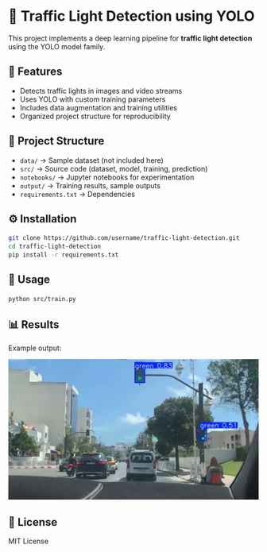 # 🚦 Traffic Light Detection using YOLO

This project implements a deep learning pipeline for **traffic light detection** using the YOLO model family.

## 📌 Features
- Detects traffic lights in images and video streams
- Uses YOLO with custom training parameters
- Includes data augmentation and training utilities
- Organized project structure for reproducibility

## 📂 Project Structure
- `data/` → Sample dataset (not included here)
- `src/` → Source code (dataset, model, training, prediction)
- `notebooks/` → Jupyter notebooks for experimentation
- `output/` → Training results, sample outputs
- `requirements.txt` → Dependencies

## ⚙️ Installation
```bash
git clone https://github.com/username/traffic-light-detection.git
cd traffic-light-detection
pip install -r requirements.txt
```

## 🏃 Usage
```bash
python src/train.py
```

## 📊 Results
Example output:

![Sample Result](output/sample_output.png)

## 📜 License
MIT License
